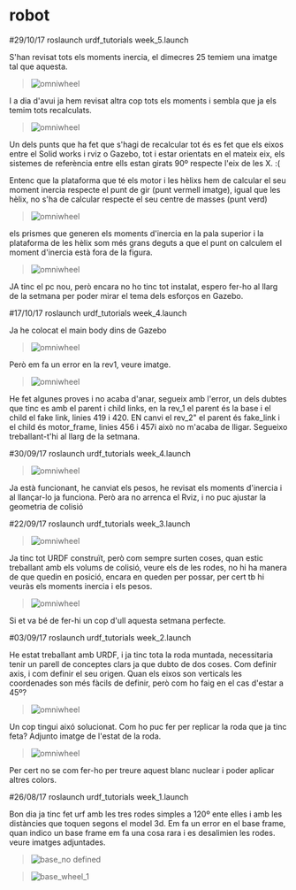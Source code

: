 # robot

#29/10/17
roslaunch urdf_tutorials week_5.launch

S'han revisat tots els moments inercia, el dimecres 25 temiem una imatge tal que aquesta.
> ![omniwheel](images/week_5_3.png)

I a dia d'avui ja hem revisat altra cop tots els moments i sembla que ja els temim tots recalculats.
> ![omniwheel](images/week_5_4.png)

Un dels punts que ha fet que s'hagi de recalcular tot és es fet que els eixos entre el Solid works i rviz o Gazebo, tot i estar orientats en el mateix eix, els sistemes de referència entre ells estan girats 90º respecte l'eix de les X. :(

Entenc que la plataforma que té els motor i les hèlixs hem de calcular el seu moment inercia respecte el punt de gir (punt vermell imatge), igual que les hèlix, no s'ha de calcular respecte el seu centre de masses (punt verd)

> ![omniwheel](images/moments_inercia.png)


els prismes que generen els moments d'inercia en la pala superior i la plataforma de les hèlix som més grans deguts a que el punt on calculem el moment d'inercia està fora de la figura.
> ![omniwheel](images/week_5_5.png)

JA tinc el pc nou, però encara no ho tinc tot instalat, espero fer-ho al llarg de la setmana per poder mirar el tema dels esforços en Gazebo.

#17/10/17
roslaunch urdf_tutorials week_4.launch

Ja he colocat el main body dins de Gazebo
> ![omniwheel](images/week_5.png)


Però em fa un error en la rev1, veure imatge.
> ![omniwheel](images/week_5_1.png)


He fet algunes proves i no acaba d'anar, segueix amb l'error, un dels dubtes que tinc es amb el parent i child links, en la rev_1 el parent és la base i el child el fake link, linies 419 i 420.
EN canvi el rev_2" el parent és fake_link i el child és motor_frame, linies 456 i 457i això no m'acaba de lligar.
Segueixo treballant-t'hi al llarg de la setmana.


#30/09/17
roslaunch urdf_tutorials week_4.launch

> ![omniwheel](images/week_4.png)

Ja està funcionant, he canviat els pesos, he revisat els moments d'inercia i al llançar-lo ja funciona. Però ara no arrenca el Rviz, i no puc ajustar la geometria de colisió


#22/09/17
roslaunch urdf_tutorials week_3.launch

> ![omniwheel](images/week_3.png)

Ja tinc tot URDF construït, però com sempre surten coses, quan estic treballant amb els volums de colisió, veure els de les rodes, no hi ha manera de que quedin en posició, encara en queden per possar, per cert tb hi veuràs els moments inercia i els pesos.

> ![omniwheel](images/week_3_1.png)

Si et va bé de fer-hi un cop d'ull aquesta setmana perfecte.

#03/09/17
roslaunch urdf_tutorials week_2.launch

He estat treballant amb URDF, i ja tinc tota la roda muntada, necessitaria tenir un parell de conceptes clars ja que dubto de dos coses. Com definir axis, i com definir el seu origen.
Quan els eixos son verticals les coordenades son més fàcils de definir, però com ho faig en el cas d'estar a 45º?
> ![omniwheel](images/week_2_3.png)

Un cop tingui aixó solucionat. Com ho puc fer per replicar la roda que ja tinc feta? 
Adjunto imatge de l'estat de la roda.
> ![omniwheel](images/week_2_1.png)

Per cert no se com fer-ho per treure aquest blanc nuclear i poder aplicar altres colors.



#26/08/17
roslaunch urdf_tutorials week_1.launch


Bon dia
ja tinc fet urf amb les tres rodes simples a 120º ente elles i amb les distàncies que toquen segons el model 3d.
Em fa un error en el base frame, quan indico un base frame em fa una cosa rara i es desalimien les rodes. veure imatges adjuntades.

> ![base_no defined](images/week_1_1.png)


> ![base_wheel_1](images/week_1_2.png) 

